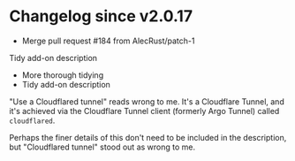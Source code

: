 # Changelog since v2.0.17
- Merge pull request #184 from AlecRust/patch-1

Tidy add-on description 
- More thorough tidying 
- Tidy add-on description

"Use a Cloudflared tunnel" reads wrong to me. It's a Cloudflare Tunnel, and it's achieved via the Cloudflare Tunnel client (formerly Argo Tunnel) called `cloudflared`.

Perhaps the finer details of this don't need to be included in the description, but "Cloudflared tunnel" stood out as wrong to me. 
